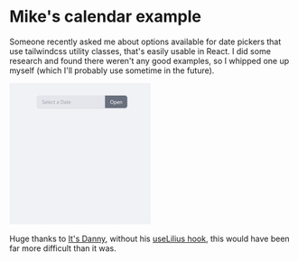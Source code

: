 # Mike's calendar example

Someone recently asked me about options available for date pickers that use tailwindcss utility classes, that's easily usable in React. I did some research and found there weren't any good examples, so I whipped one up myself (which I'll probably use sometime in the future).

<img src=https://raw.githubusercontent.com/MMMikeM/useLilius-tailwindcss-calendar/main/src.gif width="250" />


Huge thanks to [It's Danny](https://github.com/its-danny), without his [useLilius hook](https://github.com/its-danny/use-lilius), this would have been far more difficult than it was.
